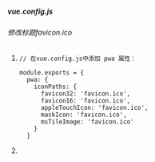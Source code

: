 ##### vue.config.js

###### 修改标题favicon.ico

1. ```
   // 在vue.config.js中添加 pwa 属性：
   
   module.exports = {
     pwa: {
       iconPaths: {
         favicon32: 'favicon.ico',
         favicon16: 'favicon.ico',
         appleTouchIcon: 'favicon.ico',
         maskIcon: 'favicon.ico',
         msTileImage: 'favicon.ico'
       }
     }
   ```

2. 